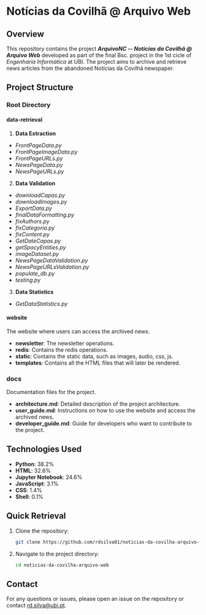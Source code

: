 # Notícias da Covilhã @ Arquivo Web

## Overview

This repository contains the project ***ArquivoNC -- Notícias da Covilhã @ Arquivo Web*** developed as part of the final Bsc. project in the 1st cicle of *Engenharia Informática* at UBI. The project aims to archive and retrieve news articles from the abandoned Notícias da Covilhã newspaper.

## Project Structure

### Root Directory
#### data-retrieval
1. **Data Extraction**
-  *FrontPageData.py*
-  *FrontPageImageData.py*
-  *FrontPageURLs.py*
-  *NewsPageData.py*
-  *NewsPageURLs.py*
  
2. **Data Validation**
- *downloadCapas.py*
- *downloadImages.py*
- *ExportData.py*
- *finalDataFormatting.py*
- *fixAuthors.py*
- *fixCategoria.py*
- *fixContent.py*
- *GetDateCapas.py*
- *getSpacyEntities.py*
- *imageDataset.py*
- *NewsPageDataValidation.py*
- *NewsPageURLsValidation.py*
- *populate_db.py*
- *testing.py*

3. **Data Statistics**
- *GetDataStatistics.py*

#### website
The website where users can access the archived news.
- **newsletter**: The newsletter operations.
- **redis**: Contains the redis operations.
- **static**: Contains the static data, such as images, audio, css, js.
- **templates**: Contains all the HTML files that will later be rendered.

### docs
Documentation files for the project.
- **architecture.md**: Detailed description of the project architecture.
- **user_guide.md**: Instructions on how to use the website and access the archived news.
- **developer_guide.md**: Guide for developers who want to contribute to the project.

## Technologies Used

- **Python**: 38.2%
- **HTML**: 32.6%
- **Jupyter Notebook**: 24.6%
- **JavaScript**: 3.1%
- **CSS**: 1.4%
- **Shell**: 0.1%

## Quick Retrieval
1. Clone the repository: 
   ```bash
   git clone https://github.com/rdsilva01/noticias-da-covilha-arquivo-web.git
   ```

2. Navigate to the project directory:
   ```bash
   cd noticias-da-covilha-arquivo-web
   ```

## Contact

For any questions or issues, please open an issue on the repository or contact rd.silva@ubi.pt.
